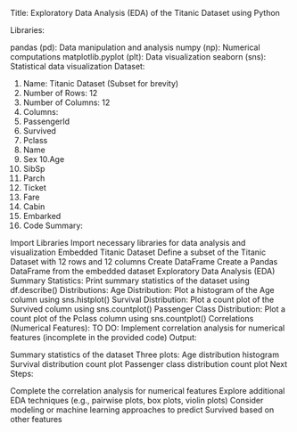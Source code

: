 Title: Exploratory Data Analysis (EDA) of the Titanic Dataset using Python

Libraries:

pandas (pd): Data manipulation and analysis
numpy (np): Numerical computations
matplotlib.pyplot (plt): Data visualization
seaborn (sns): Statistical data visualization
Dataset:

1. Name: Titanic Dataset (Subset for brevity)
2. Number of Rows: 12
3. Number of Columns: 12
4. Columns:
5. PassengerId
6. Survived
7. Pclass
8. Name
9. Sex
10.Age
11. SibSp
12. Parch
13. Ticket
14. Fare
15. Cabin
16. Embarked
17. Code Summary:

Import Libraries
Import necessary libraries for data analysis and visualization
Embedded Titanic Dataset
Define a subset of the Titanic Dataset with 12 rows and 12 columns
Create DataFrame
Create a Pandas DataFrame from the embedded dataset
Exploratory Data Analysis (EDA)
Summary Statistics: Print summary statistics of the dataset using df.describe()
Distributions:
Age Distribution: Plot a histogram of the Age column using sns.histplot()
Survival Distribution: Plot a count plot of the Survived column using sns.countplot()
Passenger Class Distribution: Plot a count plot of the Pclass column using sns.countplot()
Correlations (Numerical Features):
TO DO: Implement correlation analysis for numerical features (incomplete in the provided code)
Output:

Summary statistics of the dataset
Three plots:
Age distribution histogram
Survival distribution count plot
Passenger class distribution count plot
Next Steps:

Complete the correlation analysis for numerical features
Explore additional EDA techniques (e.g., pairwise plots, box plots, violin plots)
Consider modeling or machine learning approaches to predict Survived based on other features
